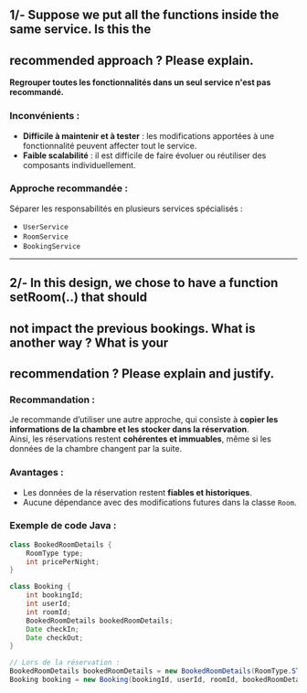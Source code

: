 ## 1/- Suppose we put all the functions inside the same service. Is this the
## recommended approach ? Please explain.

**Regrouper toutes les fonctionnalités dans un seul service n'est pas recommandé.**

###  Inconvénients :
- **Difficile à maintenir et à tester** : les modifications apportées à une fonctionnalité peuvent affecter tout le service.
- **Faible scalabilité** : il est difficile de faire évoluer ou réutiliser des composants individuellement.

###  Approche recommandée :
Séparer les responsabilités en plusieurs services spécialisés :
- `UserService`
- `RoomService`
- `BookingService`

---

## 2/- In this design, we chose to have a function setRoom(..) that should
## not impact the previous bookings. What is another way ? What is your
## recommendation ? Please explain and justify.

###  Recommandation :

Je recommande d’utiliser une autre approche, qui consiste à **copier les informations de la chambre et les stocker dans la réservation**.  
Ainsi, les réservations restent **cohérentes et immuables**, même si les données de la chambre changent par la suite.

###  Avantages :
- Les données de la réservation restent **fiables et historiques**.
- Aucune dépendance avec des modifications futures dans la classe `Room`.

###  Exemple de code Java :

```java
class BookedRoomDetails {
    RoomType type;
    int pricePerNight;
}

class Booking {
    int bookingId;
    int userId;
    int roomId;
    BookedRoomDetails bookedRoomDetails;
    Date checkIn;
    Date checkOut;
}

// Lors de la réservation :
BookedRoomDetails bookedRoomDetails = new BookedRoomDetails(RoomType.STANDARD, 1000);
Booking booking = new Booking(bookingId, userId, roomId, bookedRoomDetails, checkIn, checkOut);
